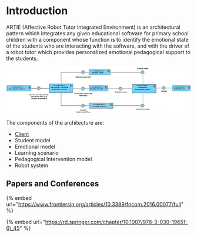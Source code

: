 # Introduction

ARTIE \(Affective Robot Tutor Integrated Environment\) is an architectural pattern which integrates any given educational software for primary school children with a component whose function is to identify the emotional state of the students who are interacting with the software, and with the driver of a robot tutor which provides personalized emotional pedagogical support to the students.

![ARTIE architectural pattern](.gitbook/assets/artie_architectural_pattern.jpg)

The components of the architecture are:

* [Client](artie-client/artie-client-introduction.md)
* Student model
* Emotional model
* Learning scenario
* Pedagogical Intervention model
* Robot system

## Papers and Conferences

{% embed url="https://www.frontiersin.org/articles/10.3389/fncom.2016.00077/full" %}

{% embed url="https://rd.springer.com/chapter/10.1007/978-3-030-19651-6\_45" %}



